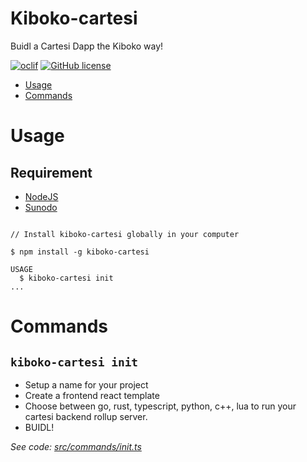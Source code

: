 Kiboko-cartesi
=================

Buidl a Cartesi Dapp the Kiboko way!

[![oclif](https://img.shields.io/badge/cli-oclif-brightgreen.svg)](https://oclif.io)
[![GitHub license](https://img.shields.io/github/license/oclif/hello-world)](https://github.com/oclif/hello-world/blob/main/LICENSE)

<!-- toc -->
* [Usage](#usage)
* [Commands](#commands)
<!-- tocstop -->
# Usage

## Requirement

- [NodeJS](https://nodejs.org/en/download/source-code/current)
- [Sunodo](https://docs.sunodo.io/guide/introduction/installing)

<!-- usage -->
```sh-session

// Install kiboko-cartesi globally in your computer

$ npm install -g kiboko-cartesi

USAGE
  $ kiboko-cartesi init
...
```

# Commands

## `kiboko-cartesi init`

- Setup a name for your project
- Create a frontend react template
- Choose between go, rust, typescript, python, c++, lua to run your cartesi backend rollup server.
- BUIDL!



_See code: [src/commands/init.ts](https://github.com/dennohkim/https:/blob/v0.4.24/src/commands/init.ts)_

